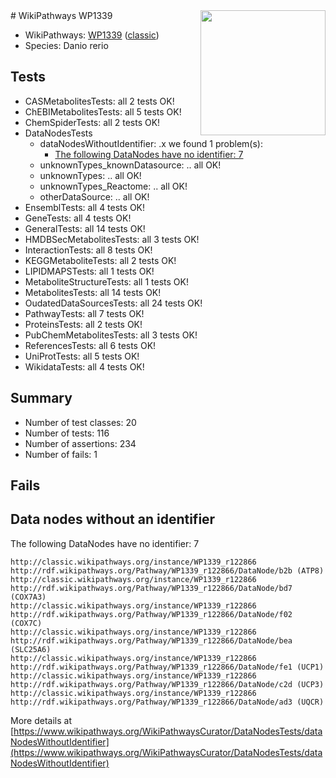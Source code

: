 <img style="float: right; width: 200px" src="https://upload.wikimedia.org/wikipedia/commons/thumb/8/83/Wplogo_with_text_500.png/640px-Wplogo_with_text_500.png" />
# WikiPathways WP1339

* WikiPathways: [WP1339](https://wikipathways.org/pathways/WP1339) ([classic](https://classic.wikipathways.org/instance/WP1339))
* Species: Danio rerio
## Tests
* CASMetabolitesTests: all 2 tests OK!
* ChEBIMetabolitesTests: all 5 tests OK!
* ChemSpiderTests: all 2 tests OK!
* DataNodesTests
    * dataNodesWithoutIdentifier: .x we found 1 problem(s):
        * [The following DataNodes have no identifier: 7](#d2d32fa6)
    * unknownTypes_knownDatasource: .. all OK!
    * unknownTypes: .. all OK!
    * unknownTypes_Reactome: .. all OK!
    * otherDataSource: .. all OK!
* EnsemblTests: all 4 tests OK!
* GeneTests: all 4 tests OK!
* GeneralTests: all 14 tests OK!
* HMDBSecMetabolitesTests: all 3 tests OK!
* InteractionTests: all 8 tests OK!
* KEGGMetaboliteTests: all 2 tests OK!
* LIPIDMAPSTests: all 1 tests OK!
* MetaboliteStructureTests: all 1 tests OK!
* MetabolitesTests: all 14 tests OK!
* OudatedDataSourcesTests: all 24 tests OK!
* PathwayTests: all 7 tests OK!
* ProteinsTests: all 2 tests OK!
* PubChemMetabolitesTests: all 3 tests OK!
* ReferencesTests: all 6 tests OK!
* UniProtTests: all 5 tests OK!
* WikidataTests: all 4 tests OK!


## Summary

* Number of test classes: 20
* Number of tests: 116
* Number of assertions: 234
* Number of fails: 1

## Fails

<a name="d2d32fa6" />

## Data nodes without an identifier

The following DataNodes have no identifier: 7
```
http://classic.wikipathways.org/instance/WP1339_r122866 http://rdf.wikipathways.org/Pathway/WP1339_r122866/DataNode/b2b (ATP8)
http://classic.wikipathways.org/instance/WP1339_r122866 http://rdf.wikipathways.org/Pathway/WP1339_r122866/DataNode/bd7 (COX7A3)
http://classic.wikipathways.org/instance/WP1339_r122866 http://rdf.wikipathways.org/Pathway/WP1339_r122866/DataNode/f02 (COX7C)
http://classic.wikipathways.org/instance/WP1339_r122866 http://rdf.wikipathways.org/Pathway/WP1339_r122866/DataNode/bea (SLC25A6)
http://classic.wikipathways.org/instance/WP1339_r122866 http://rdf.wikipathways.org/Pathway/WP1339_r122866/DataNode/fe1 (UCP1)
http://classic.wikipathways.org/instance/WP1339_r122866 http://rdf.wikipathways.org/Pathway/WP1339_r122866/DataNode/c2d (UCP3)
http://classic.wikipathways.org/instance/WP1339_r122866 http://rdf.wikipathways.org/Pathway/WP1339_r122866/DataNode/ad3 (UQCR)
```

More details at [https://www.wikipathways.org/WikiPathwaysCurator/DataNodesTests/dataNodesWithoutIdentifier](https://www.wikipathways.org/WikiPathwaysCurator/DataNodesTests/dataNodesWithoutIdentifier)

